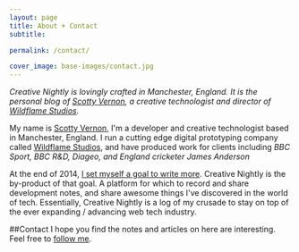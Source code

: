 ```yaml
---
layout: page
title: About + Contact
subtitle:

permalink: /contact/

cover_image: base-images/contact.jpg
---
```


*Creative Nightly is lovingly crafted in Manchester, England. It is the personal blog of <a href="http://twitter.com/KingScooty">Scotty Vernon</a>, a creative technologist and director of <a href="http://wildflame.co.uk">Wildflame Studios</a>.*


My name is <a target="_blank" href="http://twitter.com/kingscooty">Scotty Vernon</a>, I'm a developer and creative technologist based in Manchester, England. I run a cutting edge digital prototyping company called <a target="_blank" href="http://wildflame.co.uk">Wildflame Studios</a>, and have produced work for clients including *BBC Sport, BBC R&amp;D, Diageo, and England cricketer James Anderson*

<!--
###In the beginning...
In my early teens, I was fanatical about games and special effects. Companies like <a target="_blank" href="http://en.wikipedia.org/wiki/Rare_Ltd.">Rare</a> were a big inspiration. Back in the SNES and N64 days, Rare churned out at least 2 blockbusters a year, and were valuable to Nintendo's success in the 90's. These blockbusters included: Donkey Kong Country, Goldeneye, Banjo Kazooie, Jet Force Gemini, and Donkey Kong 64. They were constantly developing pioneering techniques in house, from <a target="_blank" href="http://en.wikipedia.org/wiki/Donkey_Kong_Country#Development">new compression techniques to enable higher sprite fidelity at a given memory footprint</a>, to ACM (Advanced Computer Modelling, <a target="_blank" href="http://en.wikipedia.org/wiki/Banjo-Kazooie#Development">to proprietary techniques to enable hi res texture rendering on the N64</a>. Rare were renowned for always <strong>pushing the boundaries and challenging technology</strong>, and this philosophy rubbed off on me from a young age.


At 15 year's old - looking to make the right decisions at school - I actually wrote to Rare asking for advice on how to get a job in the industry. A few weeks later (to my surprise), I received a hand signed letter back. Granted, I was a bit too young for them to just offer me a chance to apply, but the advice within that letter stays with me to this day. Along with the programs I was advised to learn (they used 3D Studio Max and Maya in house), was this nugget of gold:

> We typically hire based on creative talent, and **not** on whether you have a degree. So **focus on your creativity** and developing your showreel, and I'm sure we'll be hearing from you in a few years to come.

Basically, **let your craft do the talking**, and the work will come.

Soon after all this I stumbled across (then) Macromedia Flash and my love for hyper interactive websites was born. <a target="_blank" href="http://2advanced.com">2Advanced Studios</a> were now the new company I looked up to for creative inspiration. They constantly set higer bars for animation on The Web. I just had to get involved. I started up Wildflame Studios, which initially was merely a tag I slapped on all of my experimental learning projects, and started honing my craft.

When the first draft of the HTML5 specification took the web by storm in 2008, my goal was to achieve that level of interactive fidelity in a Flash-less browser environment and the rest is history...
-->

<!-- ###Creative Nightly -->

At the end of 2014, [I set myself a goal to write more](/2014/12/Farewell-2014-hello-2015/). Creative Nightly is the by-product of that goal. A platform for which to record and share development notes, and share awesome things I've discovered in the world of tech. Essentially, Creative Nightly is a log of my crusade to stay on top of the ever expanding / advancing web tech industry.

##Contact
I hope you find the notes and articles on here are interesting. Feel free to <a target="_blank" href="http://twitter.com/kingscooty">follow me</a>.
